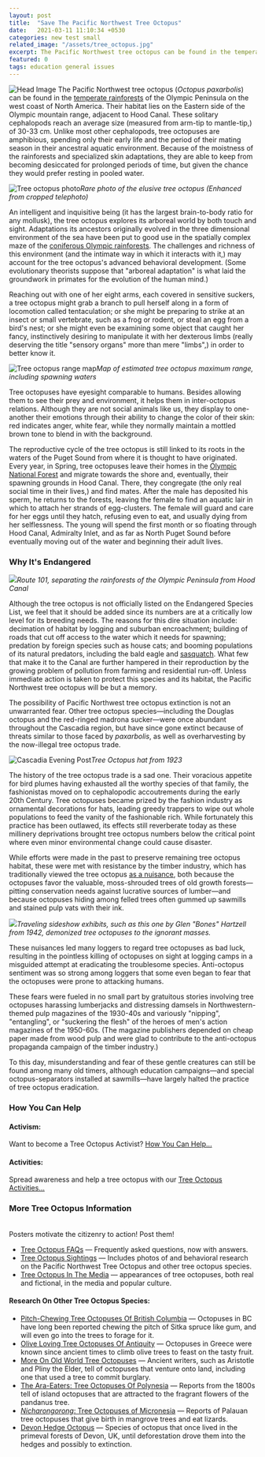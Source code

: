 ```yaml
---
layout: post
title:  "Save The Pacific Northwest Tree Octopus"
date:   2021-03-11 11:10:34 +0530
categories: new test small
related_image: "/assets/tree_octopus.jpg"
excerpt: The Pacific Northwest tree octopus can be found in the temperate rainforests of the Olympic Peninsula on the west coast of North America. 
featured: 0
tags: education general issues
---
```

![Head Image](/assets/tree_octopus.jpg)
The Pacific Northwest tree octopus (*Octopus paxarbolis*) can be found in the [temperate rainforests](http://en.wikipedia.org/wiki/Temperate_rainforest) of the Olympic Peninsula on the west coast of North America. Their 
habitat lies on the Eastern side of the Olympic mountain range, adjacent
 to Hood Canal. These solitary cephalopods reach an average size 
(measured from arm-tip to mantle-tip,) of 30-33 cm. Unlike most other 
cephalopods, tree octopuses are amphibious, spending only their early 
life and the period of their mating season in their ancestral aquatic 
environment. Because of the moistness of the rainforests and specialized
 skin adaptations, they are able to keep from becoming desiccated for 
prolonged periods of time, but given the chance they would prefer 
resting in pooled water.

![Tree octopus photo](https://zapatopi.net/treeoctopus/treeocto_enlarged.jpg)*Rare photo of the elusive tree octopus (Enhanced from cropped telephoto)*

An intelligent and inquisitive being (it has the largest 
brain-to-body ratio for any mollusk), the tree octopus explores its 
arboreal world by both touch and sight. Adaptations its ancestors 
originally evolved in the three dimensional environment of the sea have 
been put to good use in the spatially complex maze of the [coniferous Olympic rainforests](http://en.wikipedia.org/wiki/Olympic_National_Park).
 The challenges and richness of this environment (and the intimate way 
in which it interacts with it,) may account for the tree octopus's 
advanced behavioral development. (Some evolutionary theorists suppose 
that "arboreal adaptation" is what laid the groundwork in primates for 
the evolution of the human mind.)

Reaching out with one of her eight arms, each covered in sensitive 
suckers, a tree octopus might grab a branch to pull herself along in a 
form of locomotion called tentaculation; or she might be preparing to 
strike at an insect or small vertebrate, such as a frog or rodent, or 
steal an egg from a bird's nest; or she might even be examining some 
object that caught her fancy, instinctively desiring to manipulate it 
with her dexterous limbs (really deserving the title "sensory organs" 
more than mere "limbs",) in order to better know it.

![Tree octopus range map](https://zapatopi.net/treeoctopus/tree_octopus_range_map.png)*Map of estimated tree octopus maximum range, including spawning waters*

Tree octopuses have eyesight comparable to humans. Besides allowing 
them to see their prey and environment, it helps them in inter-octopus 
relations. Although they are not social animals like us, they display to
 one-another their emotions through their ability to change the color of
 their skin: red indicates anger, white fear, while they normally 
maintain a mottled brown tone to blend in with the background.

The reproductive cycle of the tree octopus is still linked to its 
roots in the waters of the Puget Sound from where it is thought to have 
originated. Every year, in Spring, tree octopuses leave their homes in 
the [Olympic National Forest](http://www.fs.fed.us/r6/olympic/) and migrate towards the shore and, eventually, their spawning grounds 
in Hood Canal. There, they congregate (the only real social time in 
their lives,) and find mates. After the male has deposited his sperm, he
 returns to the forests, leaving the female to find an aquatic lair in 
which to attach her strands of egg-clusters. The female will guard and 
care for her eggs until they hatch, refusing even to eat, and usually 
dying from her selflessness. The young will spend the first month or so 
floating through Hood Canal, Admiralty Inlet, and as far as North Puget 
Sound before eventually moving out of the water and beginning their 
adult lives.

### Why It's Endangered

![](https://zapatopi.net/treeoctopus/route101-large.jpg)*Route 101, separating the rainforests of the Olympic Peninsula from Hood Canal*

Although the tree octopus is not officially listed on the Endangered
Species List, we feel that it should be added since its numbers are at a
 critically low level for its breeding needs. The reasons for this dire 
situation include: decimation of habitat by logging and suburban 
encroachment; building of roads that cut off access to the water which 
it needs for spawning; predation by foreign species such as house cats; 
and booming populations of its natural predators, including the bald 
eagle and [sasquatch](https://zapatopi.net/bsa/octopus.html).
 What few that make it to the Canal are further hampered in their 
reproduction by the growing problem of pollution from farming and 
residential run-off. Unless immediate action is taken to protect this 
species and its habitat, the Pacific Northwest tree octopus will be but a
 memory.

The possibility of Pacific Northwest tree octopus extinction is not 
an unwarranted fear. Other tree octopus species—including the Douglas 
octopus and the red-ringed madrona sucker—were once abundant throughout 
the Cascadia region, but have since gone extinct because of threats 
similar to those faced by *paxarbolis*, as well as overharvesting by the now-illegal tree octopus trade.

![Cascadia Evening Post](https://zapatopi.net/treeoctopus/cascadia_evening_post-1923-11.jpg "Cover of 1923 'Cascadia Evening Post' featuring woman wearing Tree Octopus hat")*Tree Octopus hat from 1923*

The history of the tree octopus trade is a sad one. Their voracious 
appetite for bird plumes having exhausted all the worthy species of that
 family, the fashionistas moved on to cephalopodic accoutrements during 
the early 20th Century. Tree octopuses became prized by the fashion 
industry as ornamental decorations for hats, leading greedy trappers to 
wipe out whole populations to feed the vanity of the fashionable rich. 
While fortunately this practice has been outlawed, its effects still 
reverberate today as these millinery deprivations brought tree octopus 
numbers below the critical point where even minor environmental change 
could cause disaster.

While efforts were made in the past to preserve remaining tree 
octopus habitat, these were met with resistance by the timber industry, 
which has traditionally viewed the tree octopus [as a nuisance](https://zapatopi.net/blog/?post=200812287770.an_octopus_in_a_saw-mill),
 both because the octopuses favor the valuable, moss-shrouded trees of 
old growth forests—pitting conservation needs against lucrative sources 
of lumber—and because octopuses hiding among felled trees often gummed 
up sawmills and stained pulp vats with their ink.

![](https://zapatopi.net/treeoctopus/bones_hartzell-tree_octopus_exhibit.jpg)*Traveling sideshow exhibits, such as this one by Glen "Bones" Hartzell from 1942, demonized tree octopuses to the ignorant masses.*

These nuisances led many loggers to regard tree octopuses as bad 
luck, resulting in the pointless killing of octopuses on sight at 
logging camps in a misguided attempt at eradicating the troublesome 
species. Anti-octopus sentiment was so strong among loggers that some 
even began to fear that the octopuses were prone to attacking humans.

These fears were fueled in no small part by gratuitous stories 
involving tree octopuses harassing lumberjacks and distressing damsels 
in Northwestern-themed pulp magazines of the 1930-40s and variously 
"nipping", "entangling", or "suckering the flesh" of the heroes of men's
 action magazines of the 1950-60s. (The magazine publishers depended on 
cheap paper made from wood pulp and were glad to contribute to the 
anti-octopus propaganda campaign of the timber industry.)

To this day, misunderstanding and fear of these gentle creatures can 
still be found among many old timers, although education campaigns—and 
special octopus-separators installed at sawmills—have largely halted the
 practice of tree octopus eradication.

### How You Can Help

#### Activism:

Want to become a Tree Octopus Activist? [How You Can Help...](https://zapatopi.net/treeoctopus/help.html)

#### Activities:

Spread awareness and help a tree octopus with our [Tree Octopus Activities...](https://zapatopi.net/treeoctopus/activities.html)

### More Tree Octopus Information

[](http://www.cafepress.com/zapatopi/7689324)  
Posters motivate the citizenry to action! Post them!

- [Tree Octopus FAQs](https://zapatopi.net/treeoctopus/faq.html) — Frequently asked questions, now with answers.
- [Tree Octopus Sightings](https://zapatopi.net/treeoctopus/sightings.html) — Includes photos of and behavioral research on the Pacific Northwest Tree Octopus and other tree octopus species.
- [Tree Octopus In The Media](https://zapatopi.net/treeoctopus/media.html) — appearances of tree octopuses, both real and fictional, in the media and popular culture.

#### Research On Other Tree Octopus Species:

- [Pitch-Chewing Tree Octopuses Of British Columbia](https://zapatopi.net/blog/?post=200910296120.pitch-chewing_tree_octopuses_of_british_columbia) — Octopuses in BC have long been reported chewing the pitch of Sitka 
  spruce like gum, and will even go into the trees to forage for it.
- [Olive Loving Tree Octopuses Of Antiquity](https://zapatopi.net/blog/?post=200809266800.olive_loving_tree_octopuses_of_antiquity) — Octopuses in Greece were known since ancient times to climb olive trees to feast on the tasty fruit.
- [More On Old World Tree Octopuses](https://zapatopi.net/blog/?post=200903256550.more_on_old_world_tree_octopuses) — Ancient writers, such as Aristotle and Pliny the Elder, tell of 
  octopuses that venture onto land, including one that used a tree to 
  commit burglary.
- [The Ara-Eaters: Tree Octopuses Of Polynesia](https://zapatopi.net/blog/?post=200903062770.the_ara-eaters_tree_octopuses_of_polynesia) — Reports from the 1800s tell of island octopuses that are attracted to the fragrant flowers of the pandanus tree.
- [*Nicharongorong*: Tree Octopuses of Micronesia](https://zapatopi.net/blog/?post=201011185710.nicharongorong_tree_octopuses_of_micronesia) — Reports of Palauan tree octopuses that give birth in mangrove trees and eat lizards.
- [Devon Hedge Octopus](https://zapatopi.net/blog/?post=201902248500.devon_hedge_octopus) — Species of octopus that once lived in the primeval forests of Devon, 
  UK, until deforestation drove them into the hedges and possibly to 
  extinction.